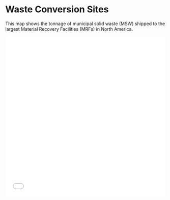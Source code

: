 # Waste Conversion Sites

This map shows the tonnage of municipal solid waste (MSW) shipped to the largest Material Recovery Facilities (MRFs) in North America.

<iframe frameborder="0" style="width:100%; height:500px;" src="//www.zeemaps.com/pub?group=4240042"></iframe>
